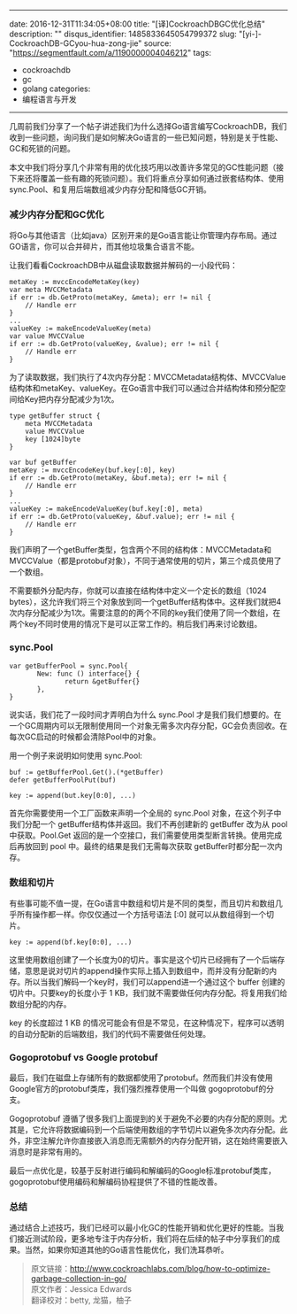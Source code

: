 
---
date: 2016-12-31T11:34:05+08:00
title: "[译]CockroachDBGC优化总结"
description: ""
disqus_identifier: 1485833645054799372
slug: "[yi-]-CockroachDB-GCyou-hua-zong-jie"
source: "https://segmentfault.com/a/1190000004046212"
tags: 
- cockroachdb 
- gc 
- golang 
categories:
- 编程语言与开发
---

几周前我们分享了一个帖子讲述我们为什么选择Go语言编写CockroachDB，我们收到一些问题，询问我们是如何解决Go语言的一些已知问题，特别是关于性能、GC和死锁的问题。

本文中我们将分享几个非常有用的优化技巧用以改善许多常见的GC性能问题（接下来还将覆盖一些有趣的死锁问题）。我们将重点分享如何通过嵌套结构体、使用
sync.Pool、和复用后端数组减少内存分配和降低GC开销。

### **减少内存分配和GC优化**

将Go与其他语言（比如java）区别开来的是Go语言能让你管理内存布局。通过GO语言，你可以合并碎片，而其他垃圾集合语言不能。

让我们看看CockroachDB中从磁盘读取数据并解码的一小段代码：

    metaKey := mvccEncodeMetaKey(key)
    var meta MVCCMetadata
    if err := db.GetProto(metaKey, &meta); err != nil {
        // Handle err
    }
    ...
    valueKey := makeEncodeValueKey(meta)
    var value MVCCValue
    if err := db.GetProto(valueKey, &value); err != nil {
        // Handle err
    }

为了读取数据，我们执行了4次内存分配：MVCCMetadata结构体、MVCCValue结构体和metaKey、valueKey。在Go语言中我们可以通过合并结构体和预分配空间给Key把内存分配减少为1次。

    type getBuffer struct {
        meta MVCCMetadata
        value MVCCValue
        key [1024]byte
    }

    var buf getBuffer
    metaKey := mvccEncodeKey(buf.key[:0], key)
    if err := db.GetProto(metaKey, &buf.meta); err != nil {
        // Handle err
    }
    ...
    valueKey := makeEncodeValueKey(buf.key[:0], meta)
    if err := db.GetProto(valueKey, &buf.value); err != nil {
        // Handle err
    }

我们声明了一个getBuffer类型，包含两个不同的结构体：MVCCMetadata和MVCCValue（都是protobuf对象），不同于通常使用的切片，第三个成员使用了一个数组。

不需要额外分配内存，你就可以直接在结构体中定义一个定长的数组（1024
bytes），这允许我们将三个对象放到同一个getBuffer结构体中。这样我们就把4次内存分配减少为1次。需要注意的的两个不同的key我们使用了同一个数组，在两个key不同时使用的情况下是可以正常工作的。稍后我们再来讨论数组。

### **sync.Pool**

    var getBufferPool = sync.Pool{
           New: func () interface{} {
                  return &getBuffer{}
           },
    }

说实话，我们花了一段时间才弄明白为什么 sync.Pool
才是我们我们想要的。在一个GC周期内可以无限制使用同一个对象无需多次内存分配，GC会负责回收。在每次GC启动的时候都会清除Pool中的对象。

用一个例子来说明如何使用 sync.Pool:

    buf := getBufferPool.Get().(*getBuffer)
    defer getBufferPoolPut(buf)

    key := append(but.key[0:0], ...)

首先你需要使用一个工厂函数来声明一个全局的 sync.Pool
对象，在这个列子中我们分配一个 getBuffer结构体并返回。我们不再创建新的
getBuffer 改为从 pool 中获取。Pool.Get
返回的是一个空接口，我们需要使用类型断言转换。使用完成后再放回到 pool
中。最终的结果是我们无需每次获取 getBuffer时都分配一次内存。

### **数组和切片**

有些事可能不值一提，在Go语言中数组和切片是不同的类型，而且切片和数组几乎所有操作都一样。你仅仅通过一个方括号语法
\[:0\] 就可以从数组得到一个切片。

    key := append(bf.key[0:0], ...)

这里使用数组创建了一个长度为0的切片。事实是这个切片已经拥有了一个后端存储，意思是说对切片的append操作实际上插入到数组中，而并没有分配新的内存。所以当我们解码一个key时，我们可以append进一个通过这个
buffer 创建的切片中。只要key的长度小于 1
KB，我们就不需要做任何内存分配。将复用我们给数组分配的内存。

key 的长度超过 1 KB
的情况可能会有但是不常见，在这种情况下，程序可以透明的自动分配新的后端数组，我们的代码不需要做任何处理。

### **Gogoprotobuf vs Google protobuf**

最后，我们在磁盘上存储所有的数据都使用了protobuf。然而我们并没有使用
Google官方的protobuf类库，我们强烈推荐使用一个叫做 gogoprotobuf的分支。

Gogoprotobuf
遵循了很多我们上面提到的关于避免不必要的内存分配的原则。尤其是，它允许将数据编码到一个后端使用数组的字节切片以避免多次内存分配。此外，非空注解允许你直接嵌入消息而无需额外的内存分配开销，这在始终需要嵌入消息时是非常有用的。

最后一点优化是，较基于反射进行编码和解编码的Google标准protobuf类库，gogoprotobuf使用编码和解编码协程提供了不错的性能改善。

### **总结**

通过结合上述技巧，我们已经可以最小化GC的性能开销和优化更好的性能。当我们接近测试阶段，更多地专注于内存分析，我们将在后续的帖子中分享我们的成果。当然，如果你知道其他的Go语言性能优化，我们洗耳恭听。

> 原文链接：[](http://www.cockroachlabs.com/blog/how-to-optimize-garbage-collection-in-go/)<http://www.cockroachlabs.com/blog/how-to-optimize-garbage-collection-in-go/>\
> 原文作者：Jessica Edwards\
> 翻译校对：betty, 龙猫，柚子

